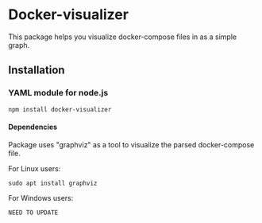 Docker-visualizer
=================================================

This package helps you visualize docker-compose files in as a simple graph.



Installation
------------

### YAML module for node.js

```
npm install docker-visualizer
```
#### Dependencies
Package uses "graphviz" as a tool to visualize the parsed
docker-compose file.

For Linux users:

```
sudo apt install graphviz
```

For Windows users:
```
NEED TO UPDATE 
```